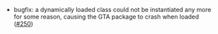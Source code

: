 * bugfix: a dynamically loaded class could not be instantiated any more for some reason, causing the GTA package to crash when loaded ([#250](https://github.com/csoltenborn/GoogleTestAdapter/issues/250))
